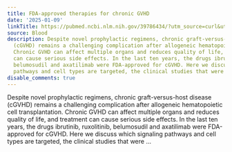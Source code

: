 ```yaml
---
title: FDA-approved therapies for chronic GVHD
date: '2025-01-09'
linkTitle: https://pubmed.ncbi.nlm.nih.gov/39786434/?utm_source=curl&utm_medium=rss&utm_campaign=journals&utm_content=7603509&fc=None&ff=20250109170931&v=2.18.0.post9+e462414
source: Blood
description: Despite novel prophylactic regimens, chronic graft-versus-host disease
  (cGVHD) remains a challenging complication after allogeneic hematopoietic cell transplantation.
  Chronic GVHD can affect multiple organs and reduces quality of life, and treatment
  can cause serious side effects. In the last ten years, the drugs ibrutinib, ruxolitinib,
  belumosudil and axatilimab were FDA-approved for cGVHD. Here we discuss which signaling
  pathways and cell types are targeted, the clinical studies that were ...
disable_comments: true
---
```

Despite novel prophylactic regimens, chronic graft-versus-host disease (cGVHD) remains a challenging complication after allogeneic hematopoietic cell transplantation. Chronic GVHD can affect multiple organs and reduces quality of life, and treatment can cause serious side effects. In the last ten years, the drugs ibrutinib, ruxolitinib, belumosudil and axatilimab were FDA-approved for cGVHD. Here we discuss which signaling pathways and cell types are targeted, the clinical studies that were ...